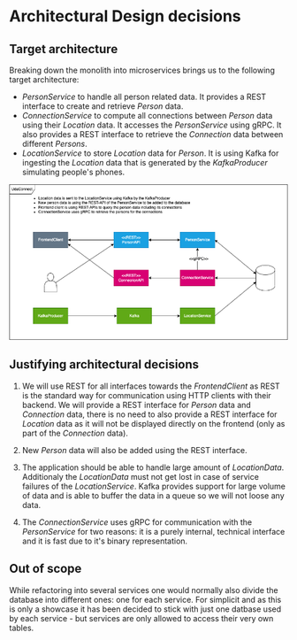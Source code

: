# Architectural Design decisions

## Target architecture

Breaking down the monolith into microservices brings us to the following target architecture: 

* _PersonService_ to handle all person related data. It provides a REST interface to create and retrieve _Person_ data. 
* _ConnectionService_ to compute all connections between _Person_ data using their _Location_ data. It accesses the _PersonService_ using gRPC. It also provides a REST interface to retrieve the _Connection_ data between different _Persons_. 
* _LocationService_ to store _Location_ data for _Person_. It is using Kafka for ingesting the _Location_ data that is generated by the _KafkaProducer_ simulating people's phones.  

![Udaconnect target architecture](architecture_design.png)

## Justifying architectural decisions

1. We will use REST for all interfaces towards the _FrontendClient_ as REST is the standard way for communication using HTTP clients with their backend. We will provide a REST interface for _Person_ data and _Connection_ data, there is no need to also provide a REST interface for _Location_ data as it will not be displayed directly on the frontend (only as part of the _Connection_ data). 

2. New _Person_ data will also be added using the REST interface. 

3. The application should be able to handle large amount of _LocationData_. Additionaly the _LocationData_ must not get lost in case of service failures of the _LocationService_. Kafka provides support for large volume of data and is able to buffer the data in a queue so we will not loose any data. 

4. The _ConnectionService_ uses gRPC for communication with the _PersonService_ for two reasons: it is a purely internal, technical interface and it is fast due to it's binary representation. 

## Out of scope

While refactoring into several services one would normally also divide the database into different ones: one for each service. For simplicit and as this is only a showcase it has been decided to stick with just one datbase used by each service - but services are only allowed to access their very own tables. 